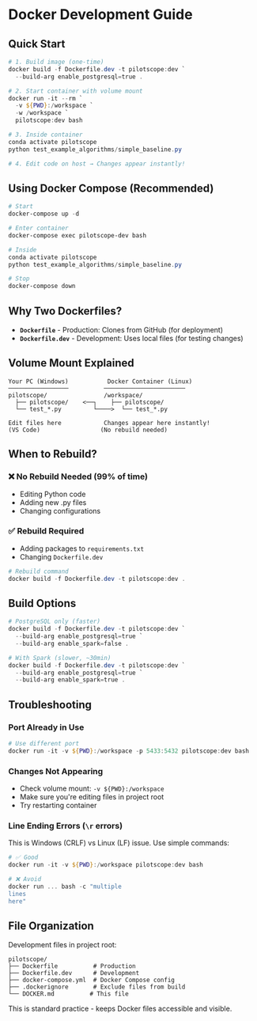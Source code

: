 # Docker Development Guide

## Quick Start

```powershell
# 1. Build image (one-time)
docker build -f Dockerfile.dev -t pilotscope:dev `
  --build-arg enable_postgresql=true .

# 2. Start container with volume mount
docker run -it --rm `
  -v ${PWD}:/workspace `
  -w /workspace `
  pilotscope:dev bash

# 3. Inside container
conda activate pilotscope
python test_example_algorithms/simple_baseline.py

# 4. Edit code on host → Changes appear instantly!
```

## Using Docker Compose (Recommended)

```powershell
# Start
docker-compose up -d

# Enter container
docker-compose exec pilotscope-dev bash

# Inside
conda activate pilotscope
python test_example_algorithms/simple_baseline.py

# Stop
docker-compose down
```

## Why Two Dockerfiles?

- **`Dockerfile`** - Production: Clones from GitHub (for deployment)
- **`Dockerfile.dev`** - Development: Uses local files (for testing changes)

## Volume Mount Explained

```
Your PC (Windows)           Docker Container (Linux)
─────────────────          ───────────────────────
pilotscope/                /workspace/
  ├── pilotscope/    <──┐    ├── pilotscope/
  └── test_*.py         └────>  └── test_*.py
                        
Edit files here            Changes appear here instantly!
(VS Code)                 (No rebuild needed)
```

## When to Rebuild?

### ❌ No Rebuild Needed (99% of time)
- Editing Python code
- Adding new .py files
- Changing configurations

### ✅ Rebuild Required
- Adding packages to `requirements.txt`
- Changing `Dockerfile.dev`

```powershell
# Rebuild command
docker build -f Dockerfile.dev -t pilotscope:dev .
```

## Build Options

```powershell
# PostgreSQL only (faster)
docker build -f Dockerfile.dev -t pilotscope:dev `
  --build-arg enable_postgresql=true `
  --build-arg enable_spark=false .

# With Spark (slower, ~30min)
docker build -f Dockerfile.dev -t pilotscope:dev `
  --build-arg enable_postgresql=true `
  --build-arg enable_spark=true .
```

## Troubleshooting

### Port Already in Use
```powershell
# Use different port
docker run -it -v ${PWD}:/workspace -p 5433:5432 pilotscope:dev bash
```

### Changes Not Appearing
- Check volume mount: `-v ${PWD}:/workspace`
- Make sure you're editing files in project root
- Try restarting container

### Line Ending Errors (`\r` errors)
This is Windows (CRLF) vs Linux (LF) issue. Use simple commands:
```powershell
# ✅ Good
docker run -it -v ${PWD}:/workspace pilotscope:dev bash

# ❌ Avoid
docker run ... bash -c "multiple
lines
here"
```

## File Organization

Development files in project root:
```
pilotscope/
├── Dockerfile          # Production
├── Dockerfile.dev      # Development
├── docker-compose.yml  # Docker Compose config
├── .dockerignore       # Exclude files from build
└── DOCKER.md          # This file
```

This is standard practice - keeps Docker files accessible and visible.
